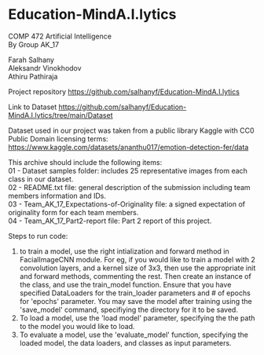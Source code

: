 # Education-MindA.I.lytics
COMP 472 Artificial Intelligence <br>
By Group AK_17 <br>

Farah Salhany <br>
Aleksandr Vinokhodov <br>
Athiru Pathiraja <br>

Project repository
https://github.com/salhanyf/Education-MindA.I.lytics

Link to Dataset 
https://github.com/salhanyf/Education-MindA.I.lytics/tree/main/Dataset

Dataset used in our project was taken from a public library Kaggle with CC0 Public Domain licensing terms:
https://www.kaggle.com/datasets/ananthu017/emotion-detection-fer/data

This archive should include the following items: <br>
01 - Dataset samples folder: includes 25 representative images from each class in our dataset. <br>
02 - README.txt file: general description of the submission including team members information and IDs. <br>
03 - Team_AK_17_Expectations-of-Originality file: a signed expectation of originality form for each team members. <br>
04 - Team_AK_17_Part2-report file: Part 2 report of this project. <br>


Steps to run code: <br>
1. to train a model, use the right intialization and forward method in FacialImageCNN module. For eg, if you would like to train a model with 2 convolution layers, and a kernel size of 3x3, then use the appropriate init and forward methods, commenting the rest. Then create an instance of the class, and use the train_model function. Ensure that you have specified DataLoaders for the train_loader parameters and # of epochs for 'epochs' parameter. You may save the model after training using the 'save_model' command, specifiying the directory for it to be saved.
2. To load a model, use the 'load model' parameter, specifying the the path to the model you would like to load.
3. To evaluate a model, use the 'evaluate_model' function, specifying the loaded model, the data loaders, and classes as input parameters.
